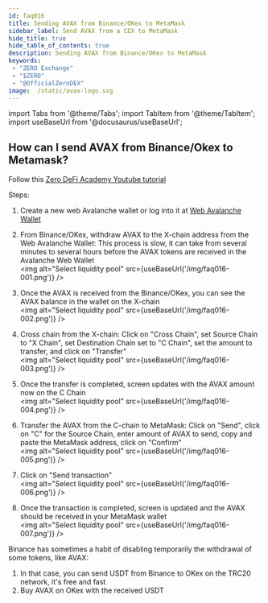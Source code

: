 ```yaml
---
id: faq016
title: Sending AVAX from Binance/OKex to MetaMask
sidebar_label: Send AVAX from a CEX to MetaMask
hide_title: true
hide_table_of_contents: true
description: Sending AVAX from Binance/OKex to MetaMask
keywords:
 - "ZERO Exchange"
 - "$ZERO"
 - "@OfficialZeroDEX"
image:  /static/avax-logo.svg
---
```


import Tabs from '@theme/Tabs';
import TabItem from '@theme/TabItem';
import useBaseUrl from '@docusaurus/useBaseUrl';

## How can I send AVAX from Binance/Okex to Metamask?

Follow this [Zero DeFi Academy Youtube tutorial](https://www.youtube.com/watch?v=FNGqS-X4ruM)

Steps:
1. Create a new web Avalanche wallet or log into it at [Web Avalanche Wallet](https://wallet.avax.network/)  

1. From Binance/OKex, withdraw AVAX to the X-chain address from the Web Avalanche Wallet: This process is slow, it can take from several minutes to several hours before the AVAX tokens are received in the Avalanche Web Wallet  
<img alt="Select liquidity pool" src={useBaseUrl('/img/faq016-001.png')} />

1. Once the AVAX is received from the Binance/OKex, you can see the AVAX balance in the wallet on the X-chain  
<img alt="Select liquidity pool" src={useBaseUrl('/img/faq016-002.png')} />

1. Cross chain from the X-chain: Click on "Cross Chain", set Source Chain to "X Chain", set Destination Chain set to "C Chain", set the amount to transfer, and click on "Transfer"    
<img alt="Select liquidity pool" src={useBaseUrl('/img/faq016-003.png')} />

1. Once the transfer is completed, screen updates with the AVAX amount now on the C Chain  
<img alt="Select liquidity pool" src={useBaseUrl('/img/faq016-004.png')} />

1. Transfer the AVAX from the C-chain to MetaMask: Click on "Send", click on "C" for the Source Chain, enter amount of AVAX to send, copy and paste the MetaMask address, click on "Confirm"  
<img alt="Select liquidity pool" src={useBaseUrl('/img/faq016-005.png')} />

1. Click on "Send transaction"  
<img alt="Select liquidity pool" src={useBaseUrl('/img/faq016-006.png')} />

1. Once the transaction is completed, screen is updated and the AVAX should be received in your MetaMask wallet    
<img alt="Select liquidity pool" src={useBaseUrl('/img/faq016-007.png')} />  


Binance has sometimes a habit of disabling temporarily the withdrawal of some tokens, like AVAX:

1. In that case, you can send USDT from Binance to OKex on the TRC20 network, it's free and fast
1. Buy AVAX on OKex with the received USDT
